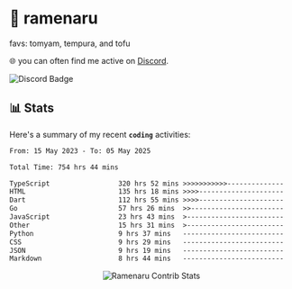 # 🍜 ramenaru
favs: tomyam, tempura, and tofu

🌐 you can often find me active on [Discord](https://discordapp.com/users/503291004200157185).

![Discord Badge](https://dcbadge.vercel.app/api/shield/503291004200157185)

## 📊 Stats

Here's a summary of my recent **`coding`** activities:

<!--START_SECTION:waka-->

```txt
From: 15 May 2023 - To: 05 May 2025

Total Time: 754 hrs 44 mins

TypeScript                 320 hrs 52 mins >>>>>>>>>>>--------------   42.52 %
HTML                       135 hrs 18 mins >>>>---------------------   17.93 %
Dart                       112 hrs 55 mins >>>>---------------------   14.96 %
Go                         57 hrs 26 mins  >>-----------------------   07.61 %
JavaScript                 23 hrs 43 mins  >------------------------   03.14 %
Other                      15 hrs 31 mins  >------------------------   02.06 %
Python                     9 hrs 37 mins   -------------------------   01.27 %
CSS                        9 hrs 29 mins   -------------------------   01.26 %
JSON                       9 hrs 19 mins   -------------------------   01.24 %
Markdown                   8 hrs 44 mins   -------------------------   01.16 %
```

<!--END_SECTION:waka-->

<div style="text-align: center;">
   <img align="center" src="https://github-readme-streak-stats.herokuapp.com/?user=Ramenaru&theme=dark&card_width=520" alt="Ramenaru Contrib Stats" />
</div>

